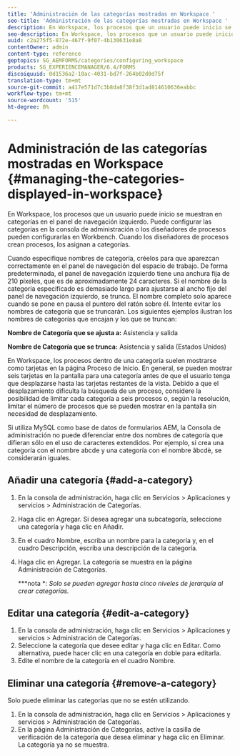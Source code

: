 ```yaml
---
title: 'Administración de las categorías mostradas en Workspace '
seo-title: 'Administración de las categorías mostradas en Workspace '
description: En Workspace, los procesos que un usuario puede inicio se muestran en categorías en el panel de navegación izquierdo. Descubra cómo puede administrar estas categorías que se muestran en Workspace.
seo-description: En Workspace, los procesos que un usuario puede inicio se muestran en categorías en el panel de navegación izquierdo. Descubra cómo puede administrar estas categorías que se muestran en Workspace.
uuid: c2a275f5-872e-467f-9f07-4b130631e8a8
contentOwner: admin
content-type: reference
geptopics: SG_AEMFORMS/categories/configuring_workspace
products: SG_EXPERIENCEMANAGER/6.4/FORMS
discoiquuid: 0d1536a2-10ac-4031-bd7f-264b02d0d75f
translation-type: tm+mt
source-git-commit: a417e571d7c3b8da8f38f3d1ad814610636eabbc
workflow-type: tm+mt
source-wordcount: '515'
ht-degree: 0%

---
```



# Administración de las categorías mostradas en Workspace {#managing-the-categories-displayed-in-workspace}

En Workspace, los procesos que un usuario puede inicio se muestran en categorías en el panel de navegación izquierdo. Puede configurar las categorías en la consola de administración o los diseñadores de procesos pueden configurarlas en Workbench. Cuando los diseñadores de procesos crean procesos, los asignan a categorías.

Cuando especifique nombres de categoría, créelos para que aparezcan correctamente en el panel de navegación del espacio de trabajo. De forma predeterminada, el panel de navegación izquierdo tiene una anchura fija de 210 píxeles, que es de aproximadamente 24 caracteres. Si el nombre de la categoría especificado es demasiado largo para ajustarse al ancho fijo del panel de navegación izquierdo, se trunca. El nombre completo solo aparece cuando se pone en pausa el puntero del ratón sobre él. Intente evitar los nombres de categoría que se truncarán. Los siguientes ejemplos ilustran los nombres de categorías que encajan y los que se truncan:

**Nombre de Categoría que se ajusta a:** Asistencia y salida

**Nombre de Categoría que se trunca:** Asistencia y salida (Estados Unidos)

En Workspace, los procesos dentro de una categoría suelen mostrarse como tarjetas en la página Proceso de Inicio. En general, se pueden mostrar seis tarjetas en la pantalla para una categoría antes de que el usuario tenga que desplazarse hasta las tarjetas restantes de la vista. Debido a que el desplazamiento dificulta la búsqueda de un proceso, considere la posibilidad de limitar cada categoría a seis procesos o, según la resolución, limitar el número de procesos que se pueden mostrar en la pantalla sin necesidad de desplazamiento.

Si utiliza MySQL como base de datos de formularios AEM, la Consola de administración no puede diferenciar entre dos nombres de categoría que difieran sólo en el uso de caracteres extendidos. Por ejemplo, si crea una categoría con el nombre abcde y una categoría con el nombre âbcdè, se considerarán iguales.

## Añadir una categoría {#add-a-category}

1. En la consola de administración, haga clic en Servicios > Aplicaciones y servicios > Administración de Categorías.
1. Haga clic en Agregar. Si desea agregar una subcategoría, seleccione una categoría y haga clic en Añadir.
1. En el cuadro Nombre, escriba un nombre para la categoría y, en el cuadro Descripción, escriba una descripción de la categoría.
1. Haga clic en Agregar. La categoría se muestra en la página Administración de Categorías.

   ***nota **: Solo se pueden agregar hasta cinco niveles de jerarquía al crear categorías.*

## Editar una categoría {#edit-a-category}

1. En la consola de administración, haga clic en Servicios > Aplicaciones y servicios > Administración de Categorías.
1. Seleccione la categoría que desee editar y haga clic en Editar. Como alternativa, puede hacer clic en una categoría en doble para editarla.
1. Edite el nombre de la categoría en el cuadro Nombre.

## Eliminar una categoría {#remove-a-category}

Solo puede eliminar las categorías que no se estén utilizando.

1. En la consola de administración, haga clic en Servicios > Aplicaciones y servicios > Administración de Categorías.
1. En la página Administración de Categorías, active la casilla de verificación de la categoría que desea eliminar y haga clic en Eliminar. La categoría ya no se muestra.

